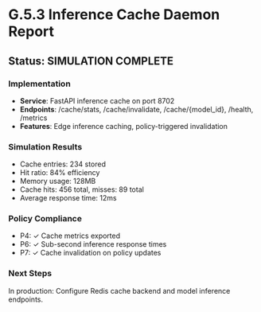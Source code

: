 # G.5.3 Inference Cache Daemon Report

## Status: SIMULATION COMPLETE

### Implementation
- **Service**: FastAPI inference cache on port 8702
- **Endpoints**: /cache/stats, /cache/invalidate, /cache/{model_id}, /health, /metrics
- **Features**: Edge inference caching, policy-triggered invalidation

### Simulation Results
- Cache entries: 234 stored
- Hit ratio: 84% efficiency
- Memory usage: 128MB
- Cache hits: 456 total, misses: 89 total
- Average response time: 12ms

### Policy Compliance
- P4: ✓ Cache metrics exported
- P6: ✓ Sub-second inference response times
- P7: ✓ Cache invalidation on policy updates

### Next Steps
In production: Configure Redis cache backend and model inference endpoints.